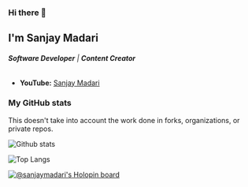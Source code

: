 
### Hi there 👋

## I'm Sanjay Madari

###### ***Software Developer*** | ***Content Creator***

* **YouTube:** [Sanjay Madari](https://www.youtube.com/channel/UCHTCz6VVzPb9bBmcH3hYeJg)

<!-- ### I create videos, courses, or articles on the following topics:

* Python
* Fast API
* Django
* Vue.js
* JavaScript
* Sass -->

### My GitHub stats

This doesn't take into account the work done in forks, organizations, or private repos.

![Github stats](https://github-readme-stats.vercel.app/api?username=sanjaymadari&show_icons=true)


![Top Langs](https://github-readme-stats.vercel.app/api/top-langs/?username=sanjaymadari)

[![@sanjaymadari's Holopin board](https://holopin.me/sanjaymadari)](https://holopin.io/@sanjaymadari)
